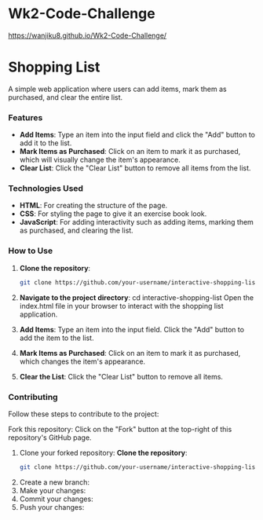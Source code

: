 # Wk2-Code-Challenge

https://wanjiku8.github.io/Wk2-Code-Challenge/

# Shopping List

A simple web application where users can add items, mark them as purchased, and clear the entire list.

### Features
- **Add Items**: Type an item into the input field and click the "Add" button to add it to the list.
- **Mark Items as Purchased**: Click on an item to mark it as purchased, which will visually change the item's appearance.
- **Clear List**: Click the "Clear List" button to remove all items from the list.

### Technologies Used
- **HTML**: For creating the structure of the page.
- **CSS**: For styling the page to give it an exercise book look.
- **JavaScript**: For adding interactivity such as adding items, marking them as purchased, and clearing the list.

### How to Use

1. **Clone the repository**:
   ```bash
   git clone https://github.com/your-username/interactive-shopping-list.git
   
2. **Navigate to the project directory**:
    cd interactive-shopping-list
    Open the index.html file in your browser to interact with the shopping list application.

3. **Add Items**:
   Type an item into the input field.
   Click the "Add" button to add the item to the list.

4. **Mark Items as Purchased**:
   Click on an item to mark it as purchased, which changes the item's appearance.

5. **Clear the List**:
   Click the "Clear List" button to remove all items.


### Contributing
Follow these steps to contribute to the project:

Fork this repository: Click on the "Fork" button at the top-right of this repository's GitHub page.

1. Clone your forked repository:
 **Clone the repository**:
   ```bash
   git clone https://github.com/your-username/interactive-shopping-list.git
2. Create a new branch:
3. Make your changes: 
5. Commit your changes:
6. Push your changes:


